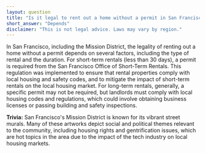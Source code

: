 ```yaml
---
layout: question
title: "Is it legal to rent out a home without a permit in San Francisco's Mission District?"
short_answer: "Depends"
disclaimer: "This is not legal advice. Laws may vary by region."
---
```


In San Francisco, including the Mission District, the legality of renting out a home without a permit depends on several factors, including the type of rental and the duration. For short-term rentals (less than 30 days), a permit is required from the San Francisco Office of Short-Term Rentals. This regulation was implemented to ensure that rental properties comply with local housing and safety codes, and to mitigate the impact of short-term rentals on the local housing market. For long-term rentals, generally, a specific permit may not be required, but landlords must comply with local housing codes and regulations, which could involve obtaining business licenses or passing building and safety inspections.

**Trivia:** San Francisco's Mission District is known for its vibrant street murals. Many of these artworks depict social and political themes relevant to the community, including housing rights and gentrification issues, which are hot topics in the area due to the impact of the tech industry on local housing markets.
